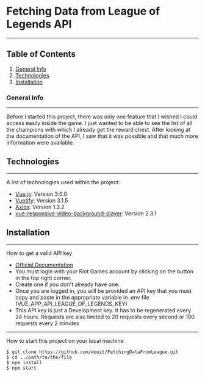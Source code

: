 # Fetching Data from League of Legends API
***

## Table of Contents
1. [General Info](#general-info)
2. [Technologies](#technologies)
3. [Installation](#installation)
### General Info
***
Before I started this project, there was only one feature that I wished I could access easily inside the game. I just
wanted to be able to see the list of all the champions with which I already got the reward chest. After looking at the
documentation of the API, I saw that it was possible and that much more information were available.
## Technologies
***
A list of technologies used within the project:
* [Vue.js](https://vuejs.org/): Version 3.0.0
* [Vuetify](https://vuetifyjs.com/): Version 3.1.5
* [Axios](https://axios-http.com): Version 1.3.2
* [vue-responsive-video-background-player](https://www.npmjs.com/package/vue-responsive-video-background-player): Version 2.3.1
## Installation
***
How to get a valid API key
* [Official Documentation](https://developer.riotgames.com/docs/portal)
* You must login with your Riot Games account by clicking on the button in the top right corner.  [](https://developer.riotgames.com/)
* Create one if you don't already have one.
* Once you are logged in, you will be provided an API key that you must copy and paste in the appropriate variable in .env file (VUE_APP_API_LEAGUE_OF_LEGENDS_KEY) 
* This API key is just a Development key. It has to be regenerated every 24 hours. Requests are also limited to 20 requests every second or 100 requests every 2 minutes
***
How to start this project on your local machine
```
$ git clone https://github.com/wooit/FetchingDataFromLeague.git
$ cd ../path/to/the/file
$ npm install
$ npm start